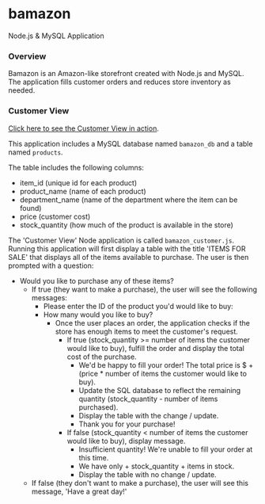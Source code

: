 # bamazon
Node.js &amp; MySQL Application

### Overview

Bamazon is an Amazon-like storefront created with Node.js and MySQL. The application fills customer orders and reduces store inventory as needed.  

### Customer View

[Click here to see the Customer View in action](/video/bamazon_customer.webm).

This application includes a MySQL database named `bamazon_db` and a table named `products`.

The table includes the following columns:
  * item_id (unique id for each product)
  * product_name (name of each product)
  * department_name (name of the department where the item can be found)
  * price (customer cost)
  * stock_quantity (how much of the product is available in the store)

The 'Customer View' Node application is called `bamazon_customer.js`. Running this application will first display a table with the title 'ITEMS FOR SALE' that displays all of the items available to purchase. The user is then prompted with a question:

  * Would you like to purchase any of these items?
    * If true (they want to make a purchase), the user will see the following messages:
      * Please enter the ID of the product you'd would like to buy:
      * How many would you like to buy?
        * Once the user places an order, the application checks if the store has enough items to meet the customer's request.
          * If true (stock_quantity >= number of items the customer would like to buy), fulfill the order and display the total cost of the purchase.
             * We'd be happy to fill your order! The total price is $ + (price * number of items the customer would like to   buy).
             * Update the SQL database to reflect the remaining quantity (stock_quantity - number of items purchased).
             * Display the table with the change / update.
             * Thank you for your purchase!
          * If false (stock_quantity < number of items the customer would like to buy), display message.
            * Insufficient quantity! We're unable to fill your order at this time.
            * We have only + stock_quantity + items in stock.
            * Display the table with no change / update.
    * If false (they don't want to make a purchase), the user will see this message, 'Have a great day!'